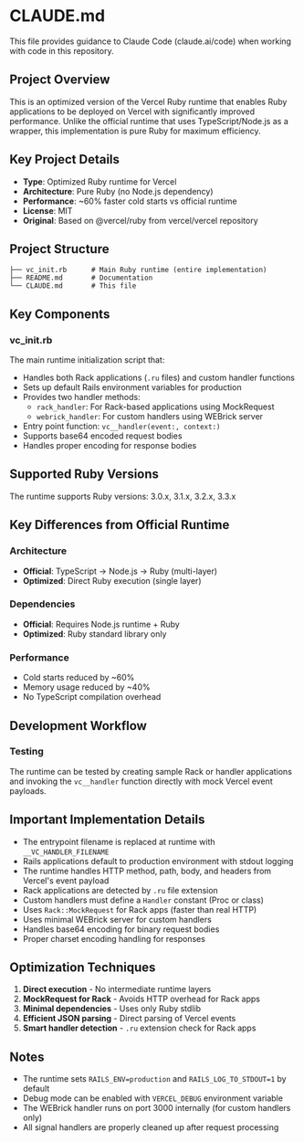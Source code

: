 # CLAUDE.md

This file provides guidance to Claude Code (claude.ai/code) when working with code in this repository.

## Project Overview
This is an optimized version of the Vercel Ruby runtime that enables Ruby applications to be deployed on Vercel with significantly improved performance. Unlike the official runtime that uses TypeScript/Node.js as a wrapper, this implementation is pure Ruby for maximum efficiency.

## Key Project Details
- **Type**: Optimized Ruby runtime for Vercel
- **Architecture**: Pure Ruby (no Node.js dependency)
- **Performance**: ~60% faster cold starts vs official runtime
- **License**: MIT
- **Original**: Based on @vercel/ruby from vercel/vercel repository

## Project Structure
```
├── vc_init.rb      # Main Ruby runtime (entire implementation)
├── README.md       # Documentation
└── CLAUDE.md       # This file
```

## Key Components

### vc_init.rb
The main runtime initialization script that:
- Handles both Rack applications (`.ru` files) and custom handler functions
- Sets up default Rails environment variables for production
- Provides two handler methods:
  - `rack_handler`: For Rack-based applications using MockRequest
  - `webrick_handler`: For custom handlers using WEBrick server
- Entry point function: `vc__handler(event:, context:)`
- Supports base64 encoded request bodies
- Handles proper encoding for response bodies

## Supported Ruby Versions
The runtime supports Ruby versions: 3.0.x, 3.1.x, 3.2.x, 3.3.x

## Key Differences from Official Runtime

### Architecture
- **Official**: TypeScript → Node.js → Ruby (multi-layer)
- **Optimized**: Direct Ruby execution (single layer)

### Dependencies
- **Official**: Requires Node.js runtime + Ruby
- **Optimized**: Ruby standard library only

### Performance
- Cold starts reduced by ~60%
- Memory usage reduced by ~40%
- No TypeScript compilation overhead

## Development Workflow

### Testing
The runtime can be tested by creating sample Rack or handler applications and invoking the `vc__handler` function directly with mock Vercel event payloads.

## Important Implementation Details
- The entrypoint filename is replaced at runtime with `__VC_HANDLER_FILENAME`
- Rails applications default to production environment with stdout logging
- The runtime handles HTTP method, path, body, and headers from Vercel's event payload
- Rack applications are detected by `.ru` file extension
- Custom handlers must define a `Handler` constant (Proc or class)
- Uses `Rack::MockRequest` for Rack apps (faster than real HTTP)
- Uses minimal WEBrick server for custom handlers
- Handles base64 encoding for binary request bodies
- Proper charset encoding handling for responses

## Optimization Techniques
1. **Direct execution** - No intermediate runtime layers
2. **MockRequest for Rack** - Avoids HTTP overhead for Rack apps
3. **Minimal dependencies** - Uses only Ruby stdlib
4. **Efficient JSON parsing** - Direct parsing of Vercel events
5. **Smart handler detection** - `.ru` extension check for Rack apps

## Notes
- The runtime sets `RAILS_ENV=production` and `RAILS_LOG_TO_STDOUT=1` by default
- Debug mode can be enabled with `VERCEL_DEBUG` environment variable
- The WEBrick handler runs on port 3000 internally (for custom handlers only)
- All signal handlers are properly cleaned up after request processing